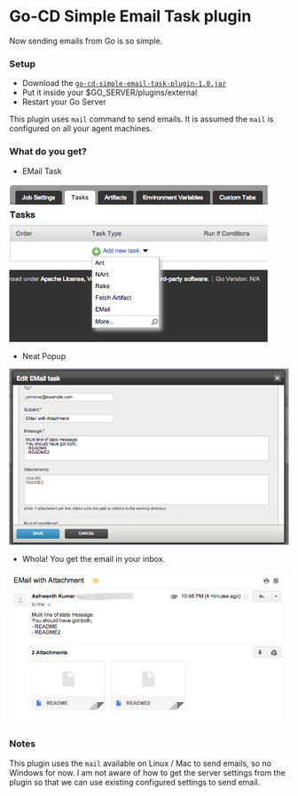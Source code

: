 # Go-CD Simple Email Task plugin

Now sending emails from Go is so simple. 

### Setup 
- Download the [`go-cd-simple-email-task-plugin-1.0.jar`](https://github.com/ashwanthkumar/go-cd-simple-email-task-plugin/releases/download/1.0/go-cd-simple-email-task-plugin-1.0.jar) 
- Put it inside your $GO_SERVER/plugins/external
- Restart your Go Server

This plugin uses `mail` command to send emails. It is assumed the `mail` is configured on all your agent machines.

### What do you get?

- EMail Task

![EMail Task Dropdown](https://raw.githubusercontent.com/ashwanthkumar/go-cd-simple-email-task-plugin/master/assets/email_task_dropdown.png)

- Neat Popup

![EMail Task Popup](https://github.com/ashwanthkumar/go-cd-simple-email-task-plugin/raw/master/assets/email_task_popup.png)

- Whola! You get the email in your inbox.

![EMail Received](https://raw.githubusercontent.com/ashwanthkumar/go-cd-simple-email-task-plugin/master/assets/email_with_attachments.png)


### Notes

This plugin uses the `mail` available on Linux / Mac to send emails, so no Windows for now. I am not aware of how to get the server settings from the plugin so that we can use existing configured settings to send email.
